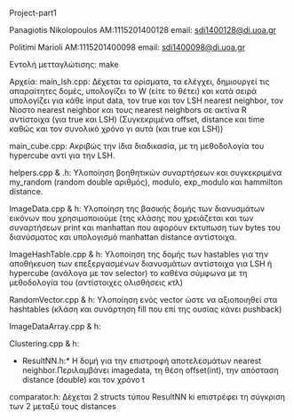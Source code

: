 Project-part1

Panagiotis Nikolopoulos AM:1115201400128 email: sdi1400128@di.uoa.gr

Politimi Marioli AM:1115201400098 email: sdi1400098@di.uoa.gr

Εντολή μετταγλώτισης: make

Αρχεία:
 main_lsh.cpp:
Δέχεται τα ορίσματα, τα ελέγχει, δημιουργεί τις απαραίτητες δομές, υπολογίζει το W (είτε το θέτει) και κατά σειρά υπολογίζει για κάθε input data, τον true και τον LSH nearest neighbor, τον Νιοστο nearest neighbor και τους nearest neighbors σε ακτίνα R αντίστοιχα (για true και LSH) (Συγκεκριμένα offset, distance και time καθώς και τον συνολικό χρόνο γι αυτά (και true και LSH))

 main_cube.cpp:
Ακριβώς την ίδια διαδικασία, με τη μεθοδολογία του hypercube αντί για την LSH.

 helpers.cpp & .h:
Υλοποίηση βοηθητικών συναρτήσεων και συγκεκριμένα my_random (random double αριθμός), modulo, exp_modulo και hammilton distance.

 ImageData.cpp & h:
Υλοποίηση της βασικής δομής των διανυσμάτων εικόνων που χρησιμοποιούμε (της κλάσης που χρειάζεται και των συναρτήσεων print και manhattan που αφορόυν εκτυπωση των bytes του διανύσματος και υπολογισμό manhattan distance αντίστοιχα.

 ImageHashTable.cpp & h:
Υλοποίηση της δομής των hastables για την αποθήκευση των επεξεργασμένων διανυσμάτων αντίστοιχα για LSH ή hypercube (ανάλογα με τον selector) το καθένα σύμφωνα με τη μεθοδολογία του (αντίστοιχες ολισθήσεις κτλ)

 RandomVector.cpp & h:
Υλοποίηση ενός vector ώστε να αξιοποιηθεί στα hashtables (κλάση και συνάρτηση fill που επί της ουσίας κάνει pushback)

 ImageDataArray.cpp & h:


 Clustering.cpp & h:


* ResultNN.h:*
Η δομή για την επιστροφή αποτελεσμάτων nearest neighbor.Περιλαμβάνει imagedata, τη θέση offset(int), την απόσταση distance (double) και τον χρόνο t 

 comparator.h:
Δέχεται 2 structs τύπου ResultNN ki eπιστρέφει τη σύγκριση των 2 μεταξύ τους distances

